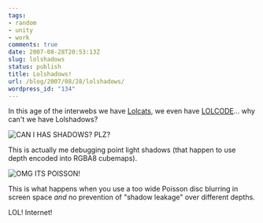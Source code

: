 ```yaml
---
tags:
- random
- unity
- work
comments: true
date: 2007-08-28T20:53:13Z
slug: lolshadows
status: publish
title: Lolshadows!
url: /blog/2007/08/28/lolshadows/
wordpress_id: "134"
---
```


In this age of the interwebs we have [Lolcats](http://en.wikipedia.org/wiki/Lolcat), we even have [LOLCODE](http://en.wikipedia.org/wiki/LOLCODE)... why can't we have Lolshadows?

![CAN I HAS SHADOWS? PLZ?](http://aras-p.info/img/unity/CanIHasShadows.jpg)

This is actually me debugging point light shadows (that happen to use depth encoded into RGBA8 cubemaps).

![OMG ITS POISSON!](http://aras-p.info/img/unity/PoissonedShadows.jpg)

This is what happens when you use a too wide Poisson disc blurring in screen space _and_ no prevention of "shadow leakage" over different depths.

LOL! Internet!
